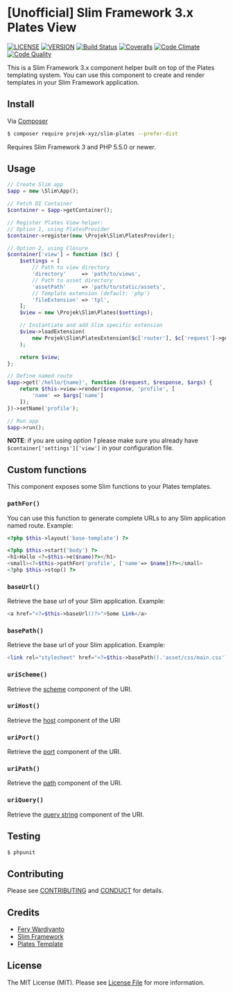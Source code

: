 # [Unofficial] Slim Framework 3.x Plates View

[![LICENSE](https://img.shields.io/packagist/l/projek-xyz/slim-plates.svg?style=flat-square)](LICENSE.md)
[![VERSION](https://img.shields.io/packagist/v/projek-xyz/slim-plates.svg?style=flat-square)](https://github.com/projek-xyz/slim-plates/releases)
[![Build Status](https://img.shields.io/travis/projek-xyz/slim-plates/master.svg?branch=master&style=flat-square)](https://travis-ci.org/projek-xyz/slim-plates)
[![Coveralls](https://img.shields.io/coveralls/projek-xyz/slim-plates/master.svg?style=flat-square)](https://coveralls.io/github/projek-xyz/slim-plates)
[![Code Climate](https://img.shields.io/codeclimate/github/projek-xyz/slim-plates.svg?style=flat-square)](https://codeclimate.com/github/projek-xyz/slim-plates)
[![Code Quality](https://img.shields.io/sensiolabs/i/0b18f66c-8041-47c3-8004-6eef2b940d30.svg?style=flat-square)](https://insight.sensiolabs.com/projects/0b18f66c-8041-47c3-8004-6eef2b940d30)

This is a Slim Framework 3.x component helper built on top of the Plates
templating system. You can use this component to create and render templates
in your Slim Framework application.

## Install

Via [Composer](https://getcomposer.org/)

```bash
$ composer require projek-xyz/slim-plates --prefer-dist
```

Requires Slim Framework 3 and PHP 5.5.0 or newer.

## Usage

```php
// Create Slim app
$app = new \Slim\App();

// Fetch DI Container
$container = $app->getContainer();

// Register Plates View helper:
// Option 1, using PlatesProvider
$container->register(new \Projek\Slim\PlatesProvider);

// Option 2, using Closure
$container['view'] = function ($c) {
    $settings = [
        // Path to view directory
        'directory'     => 'path/to/views',
        // Path to asset directory
        'assetPath'     => 'path/to/static/assets',
        // Template extension (default: 'php')
        'fileExtension' => 'tpl',
    ];
    $view = new \Projek\Slim\Plates($settings);

    // Instantiate and add Slim specific extension
    $view->loadExtension(
        new Projek\Slim\PlatesExtension($c['router'], $c['request']->getUri())
    );

    return $view;
};

// Define named route
$app->get('/hello/{name}', function ($request, $response, $args) {
    return $this->view->render($response, 'profile', [
        'name' => $args['name']
    ]);
})->setName('profile');

// Run app
$app->run();
```

**NOTE**: if you are using _option 1_ please make sure you already have `$container['settings']['view']` in your configuration file.

## Custom functions

This component exposes some Slim functions to your Plates templates.

### `pathFor()`

You can use this function to generate complete URLs to any Slim application named route. Example:

```php
<?php $this->layout('base-template') ?>

<?php $this->start('body') ?>
<h1>Hallo <?=$this->e($name)?></h1>
<small><?=$this->pathFor('profile', ['name'=> $name])?></small>
<?php $this->stop() ?>
```

### `baseUrl()`

Retrieve the base url of your Slim application. Example:

```php
<a href="<?=$this->baseUrl()?>">Some Link</a>
```

### `basePath()`

Retrieve the base url of your Slim application. Example:

```php
<link rel="stylesheet" href="<?=$this->basePath().'asset/css/main.css'?>">
```

### `uriScheme()`

Retrieve the [scheme](https://tools.ietf.org/html/rfc3986#section-3.1) component of the URI.

### `uriHost()`

Retrieve the [host](http://tools.ietf.org/html/rfc3986#section-3.2.2) component of the URI

### `uriPort()`

Retrieve the [port](https://tools.ietf.org/html/rfc3986#section-3.2.3) component of the URI.

### `uriPath()`

Retrieve the [path](https://tools.ietf.org/html/rfc3986#section-3.3) component of the URI.

### `uriQuery()`

Retrieve the [query string](https://tools.ietf.org/html/rfc3986#section-3.4) component of the URI.

## Testing

```bash
$ phpunit
```

## Contributing

Please see [CONTRIBUTING](CONTRIBUTING.md) and [CONDUCT](CONDUCT.md) for details.

## Credits

- [Fery Wardiyanto](http://feryardiant.me)
- [Slim Framework](http://www.slimframework.com)
- [Plates Template](http://platesphp.com)

## License

The MIT License (MIT). Please see [License File](LICENSE.md) for more information.
